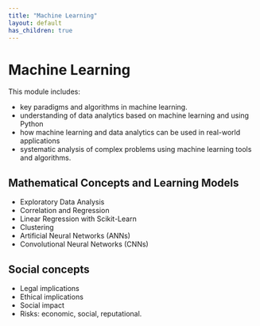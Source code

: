 ```yaml
---
title: "Machine Learning"
layout: default
has_children: true
---
```

# Machine Learning
This module includes:
+ key paradigms and algorithms in machine learning.
+ understanding of data analytics based on machine learning and using Python
+ how machine learning and data analytics can be used in real-world applications
+ systematic analysis of complex problems using machine learning tools and algorithms.

## Mathematical Concepts and Learning Models
+ Exploratory Data Analysis
+ Correlation and Regression
+ Linear Regression with Scikit-Learn
+ Clustering
+ Artificial Neural Networks (ANNs)
+ Convolutional Neural Networks (CNNs)

## Social concepts
+ Legal implications
+ Ethical implications
+ Social impact
+ Risks: economic, social, reputational.
